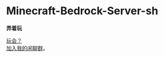 # Minecraft-Bedrock-Server-sh
**弄着玩**  

[玩会？](silvigarabis.github.io)  
[加入我的闲聊群](https://jq.qq.com/?_wv=1027&k=Dm5HiEJL "Imeaces")。